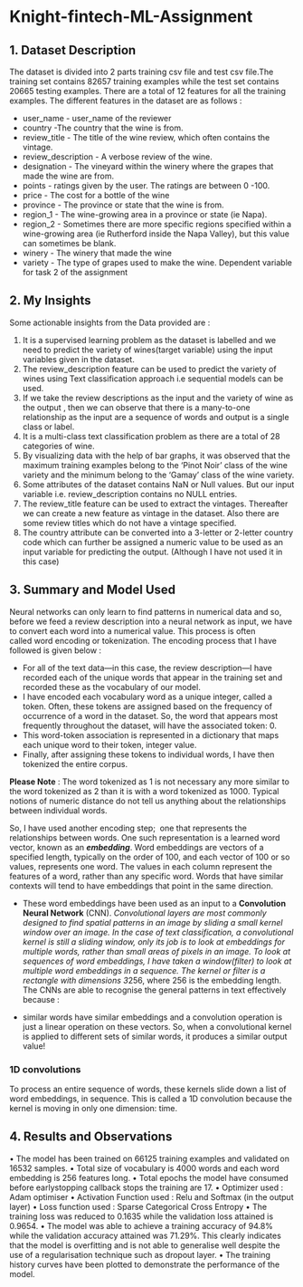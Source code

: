 # Knight-fintech-ML-Assignment


## 1. Dataset Description 

The dataset is divided into 2 parts training csv file and test csv file.The training set contains 82657 training examples while the test set contains 20665 testing examples. There are a total of 12 features for all the training examples. The different features in the dataset are as follows : 

* user_name - user_name of the reviewer
* country -The country that the wine is from.
* review_title - The title of the wine review, which often contains the vintage.
* review_description - A verbose review of the wine.
* designation - The vineyard within the winery where the grapes that made the wine are from.
* points - ratings given by the user. The ratings are between 0 -100.
* price - The cost for a bottle of the wine
* province - The province or state that the wine is from.
* region_1 - The wine-growing area in a province or state (ie Napa).
* region_2 - Sometimes there are more specific regions specified within a wine-growing area (ie Rutherford inside the Napa        Valley), but this value can sometimes be blank.
* winery - The winery that made the wine
* variety - The type of grapes used to make the wine. Dependent variable for task 2 of the assignment


## 2. My Insights

Some actionable insights from the Data provided are : 

1. It is a supervised learning problem as the dataset is labelled and we need to predict the variety of wines(target            variable) using the input variables given in the dataset.
2. The review_description feature can be used to predict the variety of wines using Text classification approach i.e            sequential models can be used.
3. If we take the review descriptions as the input and the variety of wine as the output , then we can observe that there is    a many-to-one relationship as the input are a sequence of words and output is a single class or label. 
4. It is a multi-class text classification problem as there are a total of 28 categories of wine. 
5. By visualizing data with the help of bar graphs, it was observed that the maximum training examples belong to the ‘Pinot    Noir’ class of the wine variety and the minimum belong to the ‘Gamay’ class of the wine variety.
6. Some attributes of the dataset contains NaN or Null values. But our input variable i.e. review_description  contains no      NULL entries. 
7. The review_title feature can be used to extract the vintages. Thereafter we can create a new feature as vintage in the      dataset. Also there are some review titles which do not have a vintage specified. 
8. The country attribute can be converted into a 3-letter or 2-letter country code which can further be assigned a numeric      value to be used as an input variable for predicting the output. (Although I have not used it in this case)

## 3. Summary and Model Used 

Neural networks can only learn to find patterns in numerical data and so, before we feed a review description into a        neural network as input, we have to convert each word into a numerical value. This process is often called word encoding or tokenization. The encoding process that I have followed is given below :

* For all of the text data—in this case, the review description—I have recorded each of the unique words that appear in the training set and recorded these as the vocabulary of our model.
* I have encoded each vocabulary word as a unique integer, called a token. Often, these tokens are assigned based on the frequency of occurrence of a word in the dataset. So, the word that appears most frequently throughout the dataset, will have the associated token: 0.
* This word-token association is represented in a dictionary that maps each unique word to their token, integer value.
* Finally, after assigning these tokens to individual words, I have then tokenized the entire corpus.

__Please Note__ : The word tokenized as 1 is not necessary any more similar to the word tokenized as 2 than it is with a word tokenized as 1000. Typical notions of numeric distance do not tell us anything about the relationships between individual words.

So, I have used another encoding step;  one that represents the relationships between words. One such representation is a learned word vector, known as an __*embedding*__. Word embeddings are vectors of a specified length, typically on the order of 100, and each vector of 100 or so values, represents one word. The values in each column represent the features of a word, rather than any specific word. Words that have similar contexts will tend to have embeddings that point in the same direction.

* These word embeddings have been used as an input to a __Convolution Neural Network__ (CNN).
*Convolutional layers are most commonly designed to find spatial patterns in an image by sliding a small kernel window over an image. In the case of text classification, a convolutional kernel is still a sliding window, only its job is to look at embeddings for multiple words, rather than small areas of pixels in an image. To look at sequences of word embeddings, I have taken a window(filter) to look at multiple word embeddings in a sequence. The kernel or filter is a rectangle with dimensions 3*256, where 256 is the embedding length. The CNNs are able to recognise the general patterns in text effectively because :

* similar words have similar embeddings and a convolution operation is just a linear operation on these vectors. So, when a convolutional kernel is applied to different sets of similar words, it produces a similar output value!

### 1D convolutions

To process an entire sequence of words, these kernels slide down a list of word embeddings, in sequence. This is called a 1D convolution because the kernel is moving in only one dimension: time.


## 4. Results and Observations

• The model has been trained on 66125 training examples and validated on 16532 samples.
• Total size of vocabulary is 4000 words and each word embedding is 256 features long.
• Total epochs the model have consumed before earlystopping callback stops the training are 17.
• Optimizer used : Adam optimiser
• Activation Function used : Relu and Softmax (in the output layer)
• Loss function used : Sparse Categorical Cross Entropy
• The training loss was reduced to 0.1635 while the validation loss attained is 0.9654.
• The model was able to achieve a training accuracy of 94.8% while the validation accuracy attained was 71.29%. This clearly indicates that the model is overfitting and is not able to generalise well despite the use of a regularisation technique such as dropout layer.
• The training history curves have been plotted to demonstrate the performance of the model.

